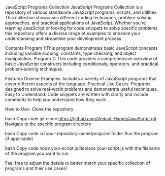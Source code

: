 JavaScript Programs Collection
JavaScript Programs Collection is a repository of various standalone JavaScript programs, scripts, and utilities. This collection showcases different coding techniques, problem-solving approaches, and practical applications of JavaScript. Whether you’re learning JavaScript or looking for code snippets to solve specific problems, this repository offers a diverse range of examples to enhance your understanding and streamline your development process.

Contents
Program 1:This program demonstrates basic JavaScript concepts including variable scoping, constants, type checking, and object manipulation.
Program 2: This code provides a comprehensive overview of basic JavaScript constructs including conditionals, operators, and practical problem-solving techniques.

Features
Diverse Examples: Includes a variety of JavaScript programs that cover different aspects of the language.
Practical Use Cases: Programs designed to solve real-world problems and demonstrate useful techniques.
Easy to Understand: Code snippets are written with clarity and include comments to help you understand how they work.

How to Use-
   Clone the repository

bash
Copy code
git clone https://github.com/Vedant-Hande/JavaScript.git
Navigate to the specific program directory

bash
Copy code
cd your-repository-name/program-folder
Run the program (if applicable)

bash
Copy code
node your-script.js
Replace your-script.js with the filename of the program you want to run.

Feel free to adjust the details to better match your specific collection of programs and their use cases!



